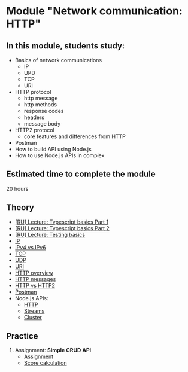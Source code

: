# Module "Network communication: HTTP"

## In this module, students study:

- Basics of network communications
  - IP
  - UPD
  - TCP
  - URI
- HTTP protocol
  - http message
  - http methods
  - response codes
  - headers
  - message body
- HTTP2 protocol
  - core features and differences from HTTP
- Postman
- How to build API using Node.js
- How to use Node.js APIs in complex

## Estimated time to complete the module

20 hours

## Theory

- [[RU] Lecture: Typescript basics Part 1](https://youtu.be/I_aTbZcH8Do)
- [[RU] Lecture: Typescript basics Part 2](https://youtu.be/CegrbRXGw20)
- [[RU] Lecture: Testing basics](https://youtu.be/ab_QJ52Z-fs)
- [IP](https://en.wikipedia.org/wiki/Internet_Protocol)
- [IPv4 vs IPv6](https://community.fs.com/blog/ipv4-vs-ipv6-whats-the-difference.html)
- [TCP](https://en.wikipedia.org/wiki/Transmission_Control_Protocol)
- [UDP](https://en.wikipedia.org/wiki/User_Datagram_Protocol)
- [URI](https://developer.mozilla.org/en-US/docs/Web/HTTP/Basics_of_HTTP/Identifying_resources_on_the_Web)
- [HTTP overview](https://developer.mozilla.org/en-US/docs/Web/HTTP/Overview)
- [HTTP messages](https://developer.mozilla.org/en-US/docs/Web/HTTP/Messages)
- [HTTP vs HTTP2](https://www.digitalocean.com/community/tutorials/http-1-1-vs-http-2-what-s-the-difference)
- [Postman](https://learning.postman.com/docs/getting-started/introduction/#testing-apis)
- Node.js APIs:
  - [HTTP](https://nodejs.org/dist/latest-v20.x/docs/api/http.html)
  - [Streams](https://nodejs.org/dist/latest-v20.x/docs/api/http2.html)
  - [Cluster](https://nodejs.org/dist/latest-v20.x/docs/api/cluster.html)

## Practice

1. Assignment: **Simple CRUD API**
   - [Assignment](https://github.com/AlreadyBored/nodejs-assignments/blob/main/assignments/crud-api/assignment.md)
   - [Score calculation](https://github.com/AlreadyBored/nodejs-assignments/blob/main/assignments/crud-api/score.md)
